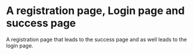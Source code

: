 
# A registration page, Login page and success page

A registration page that leads to the success page and as well leads to the login page. 